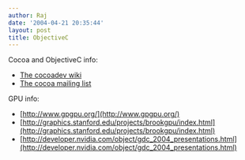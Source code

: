 ```yaml
---
author: Raj
date: '2004-04-21 20:35:44'
layout: post
title: ObjectiveC
---
```


Cocoa and ObjectiveC info:

* [The cocoadev wiki](http://cocoadev.com)
* [The cocoa mailing list](http://cocoa.mamasam.com/)


GPU info:

* [http://www.gpgpu.org/](http://www.gpgpu.org/)
* [http://graphics.stanford.edu/projects/brookgpu/index.html](http://graphics.stanford.edu/projects/brookgpu/index.html)
* [http://developer.nvidia.com/object/gdc_2004_presentations.html](http://developer.nvidia.com/object/gdc_2004_presentations.html)
